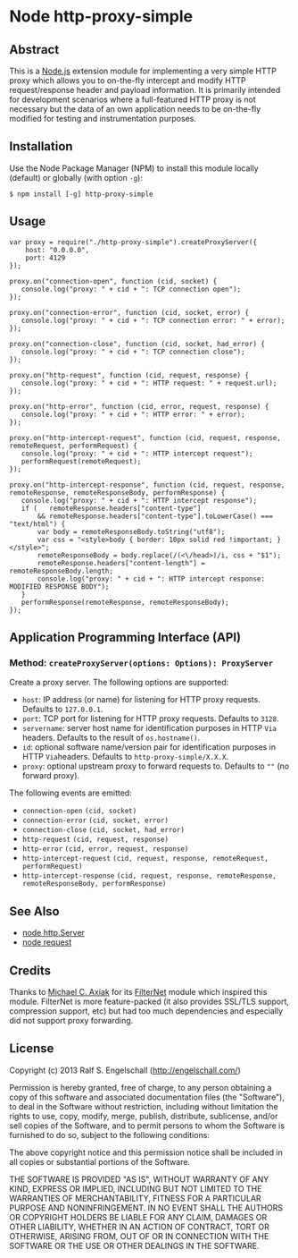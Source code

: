 
Node http-proxy-simple
======================

Abstract
--------

This is a [Node.js](http://nodejs.org/) extension module for
implementing a very simple HTTP proxy which allows you to on-the-fly
intercept and modify HTTP request/response header and payload
information. It is primarily intended for development scenarios where
a full-featured HTTP proxy is not necessary but the data of an
own application needs to be on-the-fly modified for testing
and instrumentation purposes.

Installation
------------

Use the Node Package Manager (NPM) to install this module
locally (default) or globally (with option `-g`):

    $ npm install [-g] http-proxy-simple

Usage
-----

    var proxy = require("./http-proxy-simple").createProxyServer({
        host: "0.0.0.0",
        port: 4129
    });

    proxy.on("connection-open", function (cid, socket) {
       console.log("proxy: " + cid + ": TCP connection open");
    });

    proxy.on("connection-error", function (cid, socket, error) {
       console.log("proxy: " + cid + ": TCP connection error: " + error);
    });

    proxy.on("connection-close", function (cid, socket, had_error) {
       console.log("proxy: " + cid + ": TCP connection close");
    });

    proxy.on("http-request", function (cid, request, response) {
       console.log("proxy: " + cid + ": HTTP request: " + request.url);
    });

    proxy.on("http-error", function (cid, error, request, response) {
       console.log("proxy: " + cid + ": HTTP error: " + error);
    });

    proxy.on("http-intercept-request", function (cid, request, response, remoteRequest, performRequest) {
       console.log("proxy: " + cid + ": HTTP intercept request");
       performRequest(remoteRequest);
    });

    proxy.on("http-intercept-response", function (cid, request, response, remoteResponse, remoteResponseBody, performResponse) {
       console.log("proxy: " + cid + ": HTTP intercept response");
       if (   remoteResponse.headers["content-type"]
           && remoteResponse.headers["content-type"].toLowerCase() === "text/html") {
           var body = remoteResponseBody.toString("utf8");
           var css = "<style>body { border: 10px solid red !important; }</style>";
           remoteResponseBody = body.replace(/(<\/head>)/i, css + "$1");
           remoteResponse.headers["content-length"] = remoteResponseBody.length;
           console.log("proxy: " + cid + ": HTTP intercept response: MODIFIED RESPONSE BODY");
       }
       performResponse(remoteResponse, remoteResponseBody);
    });

Application Programming Interface (API)
---------------------------------------

### Method: `createProxyServer(options: Options): ProxyServer`

Create a proxy server. The following options are supported:

- `host`: IP address (or name) for listening for HTTP proxy requests. Defaults to `127.0.0.1`.
- `port`: TCP port for listening for HTTP proxy requests. Defaults to `3128`.
- `servername`: server host name for identification purposes in HTTP `Via` headers. Defaults to the result of `os.hostname()`.
- `id`: optional software name/version pair for identification purposes in HTTP `Via`headers. Defaults to `http-proxy-simple/X.X.X`.
- `proxy`: optional upstream proxy to forward requests to. Defaults to `""` (no forward proxy).

The following events are emitted:

- `connection-open` `(cid, socket)`
- `connection-error` `(cid, socket, error)`
- `connection-close` `(cid, socket, had_error)`
- `http-request` `(cid, request, response)`
- `http-error` `(cid, error, request, response)`
- `http-intercept-request` `(cid, request, response, remoteRequest, performRequest)`
- `http-intercept-response` `(cid, request, response, remoteResponse, remoteResponseBody, performResponse)`

See Also
--------

- [node http.Server](http://nodejs.org/api/http.html#http_class_http_server)
- [node request](https://github.com/mikeal/request)

Credits
-------

Thanks to [Michael C. Axiak](mailto:mike@axiak.net) for its
[FilterNet](https://github.com/axiak/filternet) module which inspired
this module. FilterNet is more feature-packed (it also provides SSL/TLS
support, compression support, etc) but had too much dependencies
and especially did not support proxy forwarding.

License
-------

Copyright (c) 2013 Ralf S. Engelschall (http://engelschall.com/)

Permission is hereby granted, free of charge, to any person obtaining
a copy of this software and associated documentation files (the
"Software"), to deal in the Software without restriction, including
without limitation the rights to use, copy, modify, merge, publish,
distribute, sublicense, and/or sell copies of the Software, and to
permit persons to whom the Software is furnished to do so, subject to
the following conditions:

The above copyright notice and this permission notice shall be included
in all copies or substantial portions of the Software.

THE SOFTWARE IS PROVIDED "AS IS", WITHOUT WARRANTY OF ANY KIND,
EXPRESS OR IMPLIED, INCLUDING BUT NOT LIMITED TO THE WARRANTIES OF
MERCHANTABILITY, FITNESS FOR A PARTICULAR PURPOSE AND NONINFRINGEMENT.
IN NO EVENT SHALL THE AUTHORS OR COPYRIGHT HOLDERS BE LIABLE FOR ANY
CLAIM, DAMAGES OR OTHER LIABILITY, WHETHER IN AN ACTION OF CONTRACT,
TORT OR OTHERWISE, ARISING FROM, OUT OF OR IN CONNECTION WITH THE
SOFTWARE OR THE USE OR OTHER DEALINGS IN THE SOFTWARE.

